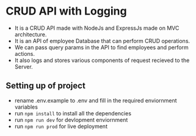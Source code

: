 # CRUD API with Logging

- It is a CRUD API made with NodeJs and ExpressJs made on MVC architecture.
- It is an API of employee Database that can perform CRUD operations.
- We can pass query params in the API to find employees and perform actions.
- It also logs and stores various components of request recieved to the Server.

## Setting up of project
- rename .env.example to .env and fill in the required enviornment variables
- run `npm install` to install all the dependencies
- run `npm run dev` for devlopment enviornment
- run `npm run prod` for live deployment